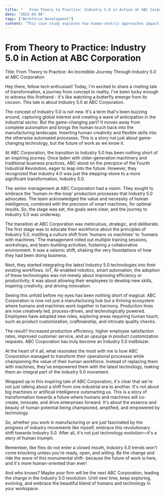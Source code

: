 ```yaml
---
title: "   From Theory to Practice: Industry 5.0 in Action at ABC Corporation"
date: "2025-03-06"
tags: ["Workforce Development"]
content: "This case study explores how human-centric approaches impact real-world applications. We look at practical industry use cases..."
---
```


#    From Theory to Practice: Industry 5.0 in Action at ABC Corporation

Title: From Theory to Practice: An Incredible Journey Through Industry 5.0 at ABC Corporation

Hey there, fellow tech enthusiast! Today, I'm excited to share a riveting tale of transformation, a journey from concept to reality. I've been lucky enough to witness this firsthand - it's like watching a butterfly emerge from its cocoon. This tale is about Industry 5.0 at ABC Corporation.

The concept of Industry 5.0 is not new. It's a term that's been buzzing around, capturing global interest and creating a wave of anticipation in the industrial sector. But the game-changing part? It moves away from complete automation and brings the human touch back into the manufacturing landscape. Inserting human creativity and flexible skills into the otherwise automated processes. This is a story not just about game-changing technology, but the future of work as we know it.

At ABC Corporation, the transition to Industry 5.0 has been nothing short of an inspiring journey. Once laden with older-generation machinery and traditional business practices, ABC stood on the precipice of the Fourth Industrial Revolution, eager to leap into the future. However, they recognized that industry 4.0 was just the stepping-stone to a more significant transformation, Industry 5.0.

The senior management at ABC Corporation had a vision. They sought to embrace the 'human-in-the-loop' production processes that Industry 5.0 advocates. The team acknowledged the value and necessity of human intelligence, combined with the precision of smart machines, for optimal results. So, the stage was set, the goals were clear, and the journey to Industry 5.0 was underway.

The transition at ABC Corporation was meticulous, strategic, and deliberate. The first stage was to educate their workforce about the principles of Industry 5.0, instilling a culture shift from 'humans vs machines' to 'humans with machines.' The management rolled out multiple training sessions, workshops, and team-building activities, fostering a collaborative environment. It was a seismic shift, shaking the very foundations of how they had been doing business. 

Next, they started integrating the latest Industry 5.0 technologies into their existing workflows. IoT, AI-enabled robotics, smart automation, the adoption of these technologies was not merely about improving efficiency or productivity; it was about allowing their employees to develop new skills, inspiring creativity, and driving innovation.

Seeing this unfold before my eyes has been nothing short of magical. ABC Corporation is now not just a manufacturing hub but a thriving ecosystem where humans and machines work together in harmony. Production lines are now creatively led, process-driven, and technologically powered. Employees have adopted new roles, exploring areas requiring human touch, such as product customization, craftmanship, and intricate quality checks. 

The result? Increased production efficiency, higher employee satisfaction rates, improved customer service, and an upsurge in product customization requests. ABC Corporation has truly become an Industry 5.0 trailblazer.

At the heart of it all, what resonates the most with me is how ABC Corporation managed to transform their operational processes while championing the value of their human workforce. Instead of replacing them with machines, they've empowered them with the latest technology, making them an integral part of the Industry 5.0 movement.

Wrapped up in this inspiring tale of ABC Corporation, it's clear that we're not just talking about a shift from one industrial era to another. It's not about big machines or artificial intelligence outsmarting us. This is a story of transformation towards a future where humans and machines will co-create, innovate, and drive enterprises forward. It's about the essence and beauty of human potential being championed, amplified, and empowered by technology. 

So, whether you work in manufacturing or are just fascinated by the progress of industry movements like myself, embrace this revolutionary shift towards Industry 5.0. After all, it's not just technology evolution—it's a story of human triumph. 

Remember, like flies do not enter a closed mouth, Industry 5.0 trends won't come knocking unless you're ready, open, and willing. Be the change and ride the wave of this monumental shift- because the future of work is here, and it's more human-oriented than ever! 

And who knows? Maybe your firm will be the next ABC Corporation, leading the charge in the Industry 5.0 revolution. Until next time, keep exploring, evolving, and embrace the beautiful blend of humans and technology in your workspace.
